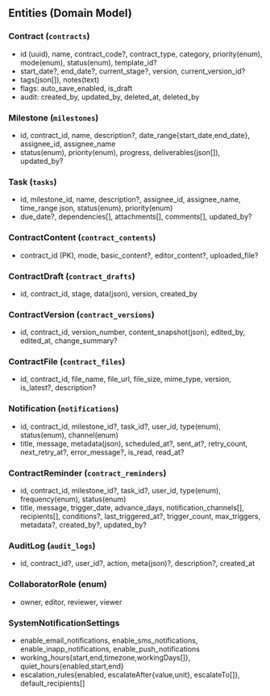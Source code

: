 ## Entities (Domain Model)

### Contract (`contracts`)
- id (uuid), name, contract_code?, contract_type, category, priority(enum), mode(enum), status(enum), template_id?
- start_date?, end_date?, current_stage?, version, current_version_id?
- tags(json[]), notes(text)
- flags: auto_save_enabled, is_draft
- audit: created_by, updated_by, deleted_at, deleted_by

### Milestone (`milestones`)
- id, contract_id, name, description?, date_range{start_date,end_date}, assignee_id, assignee_name
- status(enum), priority(enum), progress, deliverables(json[]), updated_by?

### Task (`tasks`)
- id, milestone_id, name, description?, assignee_id, assignee_name, time_range json, status(enum), priority(enum)
- due_date?, dependencies[], attachments[], comments[], updated_by?

### ContractContent (`contract_contents`)
- contract_id (PK), mode, basic_content?, editor_content?, uploaded_file?

### ContractDraft (`contract_drafts`)
- id, contract_id, stage, data(json), version, created_by

### ContractVersion (`contract_versions`)
- id, contract_id, version_number, content_snapshot(json), edited_by, edited_at, change_summary?

### ContractFile (`contract_files`)
- id, contract_id, file_name, file_url, file_size, mime_type, version, is_latest?, description?

### Notification (`notifications`)
- id, contract_id, milestone_id?, task_id?, user_id, type(enum), status(enum), channel(enum)
- title, message, metadata(json), scheduled_at?, sent_at?, retry_count, next_retry_at?, error_message?, is_read, read_at?

### ContractReminder (`contract_reminders`)
- id, contract_id, milestone_id?, task_id?, user_id, type(enum), frequency(enum), status(enum)
- title, message, trigger_date, advance_days, notification_channels[], recipients[], conditions?, last_triggered_at?, trigger_count, max_triggers, metadata?, created_by?, updated_by?

### AuditLog (`audit_logs`)
- id, contract_id?, user_id?, action, meta(json)?, description?, created_at

### CollaboratorRole (enum)
- owner, editor, reviewer, viewer

### SystemNotificationSettings
- enable_email_notifications, enable_sms_notifications, enable_inapp_notifications, enable_push_notifications
- working_hours{start,end,timezone,workingDays[]}, quiet_hours{enabled,start,end}
- escalation_rules{enabled, escalateAfter{value,unit}, escalateTo[]}, default_recipients[]
